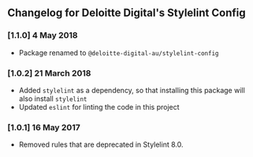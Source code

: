 ## Changelog for Deloitte Digital's Stylelint Config

### [1.1.0] 4 May 2018

- Package renamed to `@deloitte-digital-au/stylelint-config`

### [1.0.2] 21 March 2018

- Added `stylelint` as a dependency, so that installing this package will also install `stylelint`
- Updated `eslint` for linting the code in this project

### [1.0.1] 16 May 2017

- Removed rules that are deprecated in Stylelint 8.0.
